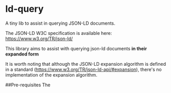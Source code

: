# ld-query
A tiny lib to assist in querying JSON-LD documents.

The JSON-LD W3C specification is available here: https://www.w3.org/TR/json-ld/

This library aims to assist with querying json-ld documents **in their expanded form**

It is worth noting that although the JSON-LD expansion algorithm is defined in a standard (https://www.w3.org/TR/json-ld-api/#expansion), there's no implementation of the expansion algorithm.


##Pre-requisites
The

